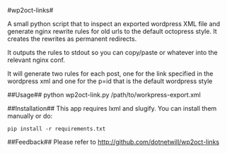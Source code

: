 #wp2oct-links#

A small python script that to inspect an exported wordpress XML file and generate nginx rewrite rules for old urls to the default octopress style.  It creates the rewrites as permanent redirects.

It outputs the rules to stdout so you can copy/paste or whatever into the relevant nginx conf.

It will generate two rules for each post, one for the link specified in the wordpress xml and one for the p=id that is the default wordpress style

##Usage##
    python wp2oct-link.py /path/to/workpress-export.xml

##Installation##
This app requires lxml and slugify.  You can install them manually or do:

    pip install -r requirements.txt

##Feedback##
Please refer to http://github.com/dotnetwill/wp2oct-links
